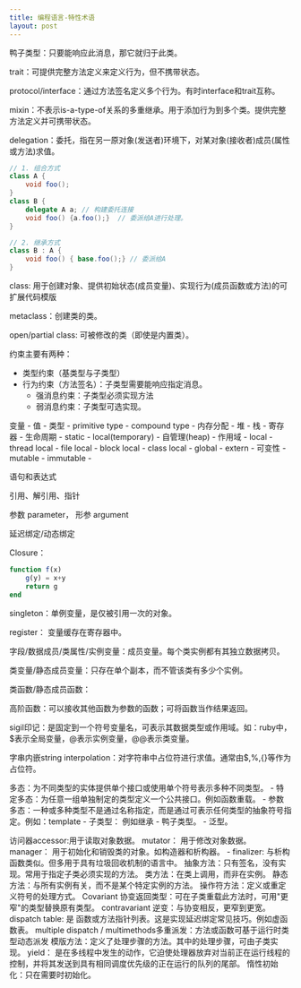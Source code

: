 ```yaml
---
title: 编程语言-特性术语
layout: post
---
```


鸭子类型：只要能响应此消息，那它就归于此类。

trait：可提供完整方法定义来定义行为，但不携带状态。

protocol/interface：通过方法签名定义多个行为。有时interface和trait互称。

mixin：不表示is-a-type-of关系的多重继承。用于添加行为到多个类。提供完整方法定义并可携带状态。

delegation：委托，指在另一原对象(发送者)环境下，对某对象(接收者)成员(属性或方法)求值。

```csharp
// 1. 组合方式
class A {
    void foo();
}
class B {
    delegate A a; // 构建委托连接
    void foo() {a.foo();}  // 委派给A进行处理。
}

// 2. 继承方式
class B : A {
    void foo() { base.foo();} // 委派给A
}

```

class: 用于创建对象、提供初始状态(成员变量)、实现行为(成员函数或方法)的可扩展代码模版

metaclass：创建类的类。

open/partial class: 可被修改的类（即使是内置类）。





约束主要有两种：

- 类型约束（基类型与子类型）
- 行为约束（方法签名）：子类型需要能响应指定消息。
  - 强消息约束：子类型必须实现方法
  - 弱消息约束：子类型可选实现。





变量
    - 值
    - 类型
        - primitive type 
        - compound type 
    - 内存分配
        - 堆
        - 栈
        - 寄存器
    - 生命周期
        - static 
        - local(temporary)
        - 自管理(heap)
    - 作用域
        - local
            - thread local 
            - file local 
            - block local 
            - class local
        - global
        - extern
    - 可变性
        - mutable
        - immutable
    - 


语句和表达式

引用、解引用、指针

参数 parameter， 形参 argument

延迟绑定/动态绑定

Closure： 
```julia
function f(x)
    g(y) = x+y 
    return g 
end
```

singleton：单例变量，是仅被引用一次的对象。

register： 变量缓存在寄存器中。

字段/数据成员/类属性/实例变量：成员变量。每个类实例都有其独立数据拷贝。

类变量/静态成员变量：只存在单个副本，而不管该类有多少个实例。

类函数/静态成员函数：

高阶函数：可以接收其他函数为参数的函数；可将函数当作结果返回。

sigil印记：是固定到一个符号变量名，可表示其数据类型或作用域。如：ruby中，$表示全局变量，@表示实例变量，@@表示类变量。

字串内嵌string interpolation：对字符串中占位符进行求值。通常由$,%,{}等作为占位符。

多态：为不同类型的实体提供单个接口或使用单个符号表示多种不同类型。
    - 特定多态：为任意一组单独制定的类型定义一个公共接口。例如函数重载。
    - 参数多态：一种或多种类型不是通过名称指定，而是通过可表示任何类型的抽象符号指定。例如：template<T>
    - 子类型： 例如继承
    - 鸭子类型。
    - 泛型。

访问器accessor:用于读取对象数据。
mutator： 用于修改对象数据。
manager： 用于初始化和销毁类的对象。如构造器和析构器。
    - finalizer: 与析构函数类似。但多用于具有垃圾回收机制的语言中。
抽象方法：只有签名，没有实现。常用于指定子类必须实现的方法。
类方法：在类上调用，而非在实例。
静态方法：与所有实例有关，而不是某个特定实例的方法。
操作符方法：定义或重定义符号的处理方式。
Covariant 协变返回类型：可在子类重载此方法时，可用"更窄"的类型替换原有类型。
contravariant 逆变：与协变相反，更窄到更宽。
dispatch table: 是 函数或方法指针列表。这是实现延迟绑定常见技巧。例如虚函数表。
multiple dispatch / multimethods多重派发：方法或函数可基于运行时类型动态派发
模版方法：定义了处理步骤的方法。其中的处理步骤，可由子类实现。
yield： 是在多线程中发生的动作，它迫使处理器放弃对当前正在运行线程的控制，并将其发送到具有相同调度优先级的正在运行的队列的尾部。
惰性初始化：只在需要时初始化。